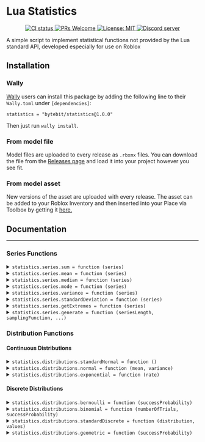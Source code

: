 # Lua Statistics
<p align="center">
	<a href="https://github.com/Bytebit-Org/lua-statistics/actions">
        <img src="https://github.com/Bytebit-Org/lua-statistics/workflows/CI/badge.svg" alt="CI status" />
    </a>
	<a href="http://makeapullrequest.com">
		<img src="https://img.shields.io/badge/PRs-welcome-blue.svg" alt="PRs Welcome" />
	</a>
	<a href="https://opensource.org/licenses/MIT">
		<img src="https://img.shields.io/badge/License-MIT-blue.svg" alt="License: MIT" />
	</a>
	<a href="https://discord.gg/QEz3v8y">
		<img src="https://img.shields.io/badge/discord-join-7289DA.svg?logo=discord&longCache=true&style=flat" alt="Discord server" />
	</a>
</p>

A simple script to implement statistical functions not provided by the Lua standard API, developed especially for use on Roblox

## Installation
### Wally
[Wally](https://github.com/UpliftGames/wally/) users can install this package by adding the following line to their `Wally.toml` under `[dependencies]`:
```
statistics = "bytebit/statistics@1.0.0"
```

Then just run `wally install`.

### From model file
Model files are uploaded to every release as `.rbxmx` files. You can download the file from the [Releases page](https://github.com/Bytebit-Org/lua-statistics/releases) and load it into your project however you see fit.

### From model asset
New versions of the asset are uploaded with every release. The asset can be added to your Roblox Inventory and then inserted into your Place via Toolbox by getting it [here.](https://www.roblox.com/library/7881853854/statistics-Package)

## Documentation
---

### Series Functions

<details>
<summary><code>statistics.series.sum = function (series)</code></summary>

Given a series of numbers, this will calculate the sum

**Parameters:**
- `series` (`array<number>`)  
An array of numbers

**Returns:**  
`number`  
A number

</details>

<details>
<summary><code>statistics.series.mean = function (series)</code></summary>

Given a series of numbers, this will calculate the mean

**Parameters:**
- `series` (`array<number>`)  
An array of numbers

**Returns:**  
`number`  
A number

</details>

<details>
<summary><code>statistics.series.median = function (series)</code></summary>

Given a series of numbers, this will find the median

**Parameters:**
- `series` (`array<number>`)  
An array of numbers

**Returns:**  
`number`  
A number

**Complexity analysis:**
- Time: O(n lg(n))
- Memory: O(n)


</details>

<details>
<summary><code>statistics.series.mode = function (series)</code></summary>

Given a series of values, this will find the mode
If there is a tie, then all the values that tied will be returned as a sorted array.
Note that this function will work regardless of data type; The data types just need to be sortable in some way and have a method of equality

**Parameters:**
- `series` (`array<any>`)  
An array of values

**Returns:**  
`any`  
If there was a tie, then a sorted array; otherwise a number

**Complexity analysis:**
- Time: O(n lg(n))
- Memory: O(n)


</details>

<details>
<summary><code>statistics.series.variance = function (series)</code></summary>

Given a series of numbers, this will find the variance

**Parameters:**
- `series` (`array<number>`)  
An array of numbers

**Returns:**  
`number`  
A number

</details>

<details>
<summary><code>statistics.series.standardDeviation = function (series)</code></summary>

Given a series of numbers, this will find the standard deviation

**Parameters:**
- `series` (`array<number>`)  
An array of numbers

**Returns:**  
`number`  
A number

</details>

<details>
<summary><code>statistics.series.getExtremes = function (series)</code></summary>

Given a series of numbers, this will find the minimum and maximum values

**Parameters:**
- `series` (`array<number>`)  
An array of numbers

**Returns:**  
[t:tuple<number, number>] The minimum and maximum values as a tuple: <min, max>

</details>

<details>
<summary><code>statistics.series.generate = function (seriesLength, samplingFunction, ...)</code></summary>

Generates a series of numbers pulled from a particular sampling distribution

**Parameters:**
- `seriesLength` (`number`)  
The length of the series to generate
- `samplingFunction` (`function`)  
The sampling function to use
- `...` (`any`)  
Any arguments needed for the sampling function

**Returns:**  
`array<number>`  
An array of numbers

</details>

### Distribution Functions
#### Continuous Distributions

<details>
<summary><code>statistics.distributions.standardNormal = function ()</code></summary>

Samples from a standard normal distribution (mean = 0, variance = 1)
Implementation is based on the Box-Muller (1958) transformation

**Returns:**  
`number`  
A number sampled from the defined distribution

</details>

<details>
<summary><code>statistics.distributions.normal = function (mean, variance)</code></summary>

Samples from a normal distribution with a given mean and variance

**Parameters:**
- `mean` (`number`)  
The mean for the distribution
- `variance` (`number`)  
The variance for the distribution

**Returns:**  
`number`  
A number sampled from the defined distribution

</details>

<details>
<summary><code>statistics.distributions.exponential = function (rate)</code></summary>

Samples from an exponential distribution with a given rate

**Parameters:**
- `rate` (`number`)  
The rate for the distribution

**Returns:**  
`number`  
A number sampled from the defined distribution

</details>

#### Discrete Distributions

<details>
<summary><code>statistics.distributions.bernoulli = function (successProbability)</code></summary>

Samples from a bernoulli distribution with given probability

**Parameters:**
- `successProbability` (`number`)  
The probability of obtaining a 1

**Returns:**  
`number`  
A 0 or a 1, according to the distribution

</details>

<details>
<summary><code>statistics.distributions.binomial = function (numberOfTrials, successProbability)</code></summary>

Samples from a binomial distribution with given probability and number of trials

**Parameters:**
- `numberOfTrials` (`number`)  
The number of trials for the distribution
- `successProbability` (`number`)  
The probability of a success on any given trial

**Returns:**  
`number`  
A non-negative integer in the range [0, numberOfTrials], according to the defined distribution

</details>

<details>
<summary><code>statistics.distributions.standardDiscrete = function (distribution, values)</code></summary>

Samples from a given discrete distribution

**Parameters:**
- `distribution` (`array<number>`)  
An array of numbers that should sum to 1
- `values` (`array<any>`)  
An array of values of the same length as distribution

**Returns:**  
`any`  
A value sampled according to the given distribution

</details>

<details>
<summary><code>statistics.distributions.geometric = function (successProbability)</code></summary>

Samples from a geometric distribution with given success probability
Note that this implementation allows for 0

**Parameters:**
- `successProbability` (`number`)  
The success probability parameter for the distribution

**Returns:**  
`number`  
A non-negative integer sampled from the defined distribution

</details>
